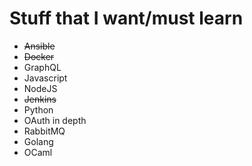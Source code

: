 # Stuff that I want/must learn

- ~~Ansible~~
- ~~Docker~~
- GraphQL
- Javascript
- NodeJS
- ~~Jenkins~~
- Python
- OAuth in depth
- RabbitMQ
- Golang
- OCaml
